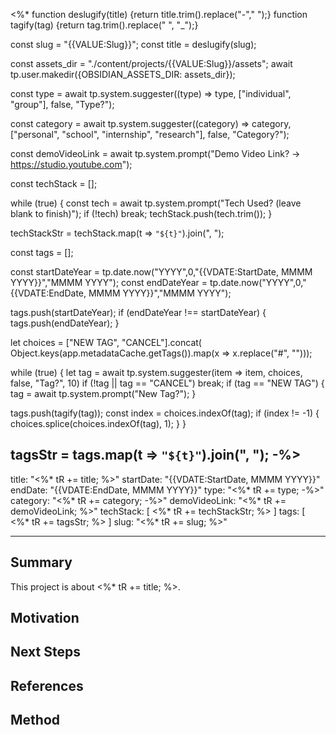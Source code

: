 <%*
function deslugify(title) {return title.trim().replace("-"," ");}
function tagify(tag) {return tag.trim().replace(" ", "_");}

const slug = "{{VALUE:Slug}}";
const title = deslugify(slug);

const assets_dir = "./content/projects/{{VALUE:Slug}}/assets";
await tp.user.makedir({OBSIDIAN_ASSETS_DIR: assets_dir});

const type = await tp.system.suggester((type) => type, ["individual", "group"], false, "Type?");

const category = await tp.system.suggester((category) => category, ["personal", "school", "internship", "research"], false, "Category?");

const demoVideoLink = await tp.system.prompt("Demo Video Link? -> https://studio.youtube.com");

const techStack = [];

while (true) {
  const tech = await tp.system.prompt("Tech Used? (leave blank to finish)");
  if (!tech) break;
  techStack.push(tech.trim());
}

techStackStr = techStack.map(t => `"${t}"`).join(", ");

const tags = [];

const startDateYear = tp.date.now("YYYY",0,"{{VDATE:StartDate, MMMM YYYY}}","MMMM YYYY");
const endDateYear = tp.date.now("YYYY",0,"{{VDATE:EndDate, MMMM YYYY}}","MMMM YYYY");

tags.push(startDateYear);
if (endDateYear !== startDateYear) {
  tags.push(endDateYear);
}

let choices = ["NEW TAG", "CANCEL"].concat(
Object.keys(app.metadataCache.getTags()).map(x => x.replace("#", "")));

while (true) {
  let tag = await tp.system.suggester(item => item, choices, false, "Tag?", 10)
  if (!tag || tag == "CANCEL") break;
  if (tag == "NEW TAG") {
    tag = await tp.system.prompt("New Tag?");
  }
  
  tags.push(tagify(tag));
  const index = choices.indexOf(tag);
  if (index != -1) {
    choices.splice(choices.indexOf(tag), 1);
  }
}

tagsStr = tags.map(t => `"${t}"`).join(", ");
-%>
---
title: "<%* tR += title; %>"
startDate: "{{VDATE:StartDate, MMMM YYYY}}"
endDate: "{{VDATE:EndDate, MMMM YYYY}}"
type: "<%* tR += type; -%>"
category: "<%* tR += category; -%>"
demoVideoLink: "<%* tR += demoVideoLink; %>"
techStack: [
	<%* tR += techStackStr; %>
]
tags: [
	<%* tR += tagsStr; %>
]
slug: "<%* tR += slug; %>"

---

## Summary
This project is about <%* tR += title; %>.

## Motivation

## Next Steps

## References

## Method